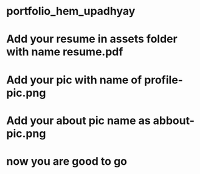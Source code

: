 # portfolio_hem_upadhyay

# Add your resume in assets folder with name resume.pdf
# Add your pic with name of profile-pic.png
# Add your about pic name as abbout-pic.png
# now you are good to go 
